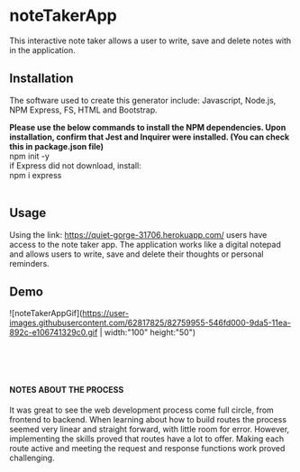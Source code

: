 # noteTakerApp
This interactive note taker allows a user to write, save and delete notes with in the application.

## Installation
The software used to create this generator include: Javascript, Node.js, NPM Express, FS, HTML and Bootstrap.  

**Please use the below commands to install the NPM dependencies. Upon installation, confirm that Jest and Inquirer were installed. (You can check this in package.json file)**
<br>
npm init -y
<br> if Express did not download, install:
<br>
npm i express
<br>
<br>

## Usage
Using the link: https://quiet-gorge-31706.herokuapp.com/ users have access to the note taker app. The application works like a digital notepad and allows users to write, save and delete their thoughts or personal reminders.

## Demo
![noteTakerAppGif](https://user-images.githubusercontent.com/62817825/82759955-546fd000-9da5-11ea-892c-e106741329c0.gif | width:"100" height:"50")

<br>
<br>
<br>

#### NOTES ABOUT THE PROCESS
It was great to see the web development process come full circle, from frontend to backend. When learning about how to build routes the process seemed very linear and straight forward, with little room for error. However, implementing the skills proved that routes have a lot to offer. Making each route active and meeting the request and response functions work proved challenging.